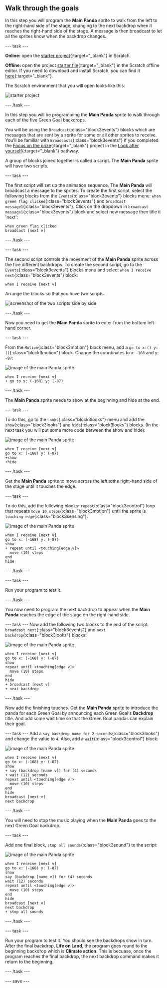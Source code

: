 ## Walk through the goals

In this step you will program the **Main Panda** sprite to walk from the left to the right-hand side of the stage, changing to the next backdrop when it reaches the right-hand side of the stage. A message is then broadcast to let all the sprites know when the backdrop changes.

--- task ---

**Online:** open the [starter project](http://rpf.io/green-goals-on){:target="\_blank"} in Scratch.

**Offline:** open the project [starter file](http://rpf.io/p/en/green-goals-get){:target="\_blank"} in the Scratch offline editor. If you need to download and install Scratch, you can find it [here](https://scratch.mit.edu/download){:target="\_blank"}.

The Scratch environment that you will open looks like this:

![starter project](images/starterproject.png)

--- /task ---

In this step you will be programming the **Main Panda** sprite to walk through each of the five Green Goal backdrops.

You will be using the `Broadcast`{:class="block3events"} blocks which are messages that are sent by a sprite for some or all other sprites to receive. You'll be familiar with `Broadcasts`{:class="block3events"} if you completed the [Focus on the prize](https://learning-admin.raspberrypi.org/en/projects/focus-on-the-prize){:target="\_blank"} project in the [Look after yourself](https://projects.raspberrypi.org/en/pathways/look-after-yourself){:target="\_blank"} pathway.

A group of blocks joined together is called a script. The **Main Panda** sprite will have two scripts.

--- task ---

The first script will set up the animation sequence. The **Main Panda** will broadcast a message to the sprites. To create the first script, select the following blocks from the `Events`{:class="block3events"} blocks menu: `when green flag clicked`{:class="block3events"} and `broadcast message1`{:class="block3events"}. Click on the dropdown in `broadcast message1`{:class="block3events"} block and select new message then title it 'next':

```blocks3
when green flag clicked
broadcast [next v]
```

--- /task ---

--- task ---

The second script controls the movement of the **Main Panda** sprite across the five different backdrops. To create the second script, go to the `Events`{:class="block3events"} blocks menu and select `when I receive next`{:class="block3events"} block:

```blocks3
when I receive [next v]
```
Arrange the blocks so that you have two scripts.

![screenshot of the two scripts side by side](images/broadcast-scripts.png)

--- /task ---

Now you need to get the **Main Panda** sprite to enter from the bottom left-hand corner.

--- task ---

From the `Motion`{:class="block3motion"} block menu, add a `go to x:() y:()`{:class="block3motion"} block. Change the coordinates to x: `-168` and y: `-87`:

![image of the main Panda sprite](images/mainpanda-sprite.png)

```blocks3
when I receive [next v]
+ go to x: (-168) y: (-87)
```

--- /task ---

The **Main Panda** sprite needs to show at the beginning and hide at the end.

--- task ---

To do this, go to the `Looks`{:class="block3looks"} menu and add the `show`{:class="block3looks"} and `hide`{:class="block3looks"} blocks. (In the next task you will put some more code between the show and hide):

![image of the main Panda sprite](images/mainpanda-sprite.png)

```blocks3
when I receive [next v]
go to x: (-168) y: (-87)
+show
+hide
```
--- /task ---

Get the **Main Panda** sprite to move across the left tothe right-hand side of the stage until it touches the edge.

--- task ---

To do this, add the following blocks: `repeat`{:class="block3control"} loop that repeats `move 10 steps`{:class="block3motion"} until the sprite is `touching edge`{:class="block3sensing"}:

![image of the main Panda sprite](images/mainpanda-sprite.png)

```blocks3
when I receive [next v]
go to x: (-168) y: (-87)
show
+ repeat until <touching[edge v]>
  move (10) steps
end
hide
```

--- /task ---

--- task ---

Run your program to test it.

--- /task ---

You now need to program the next backdrop to appear when the **Main Panda** reaches the edge of the stage on the right-hand side.

--- task ---
Now add the following two blocks to the end of the script: `broadcast next`{:class="block3events"} and `next backdrop`{:class="block3looks"} blocks:

![image of the main Panda sprite](images/mainpanda-sprite.png)

```blocks3
when I receive [next v]
go to x: (-168) y: (-87)
show
repeat until <touching[edge v]>
  move (10) steps
end
hide
+ broadcast [next v]
+ next backdrop
```

--- /task ---

Now add the finishing touches. Get the **Main Panda** sprite to introduce the panda for each Green Goal by announcing each Green Goal's **Backdrop** title. And add some wait time so that the Green Goal pandas can explain their goal.

--- task ---
Add a `say backdrop name for 2 seconds`{:class="block3looks"} and change the value to `4`. Also, add a `wait`{:class="block3control"} block:

![image of the main Panda sprite](images/mainpanda-sprite.png)

```blocks3
when I receive [next v]
go to x: (-168) y: (-87)
show
+ say (backdrop [name v]) for (4) seconds
+ wait (12) seconds
repeat until <touching[edge v]>
  move (10) steps
end
hide
broadcast [next v]
next backdrop
```

--- /task ---

You will need to stop the music playing when the **Main Panda** goes to the next Green Goal backdrop.

--- task ---

Add one final block, `stop all sounds`{:class="block3sound"} to the script:

![image of the main Panda sprite](images/mainpanda-sprite.png)

```blocks3
when I receive [next v]
go to x: (-168) y: (-87)
show
say (backdrop [name v]) for (4) seconds
wait (12) seconds
repeat until <touching[edge v]>
  move (10) steps
end
hide
broadcast [next v]
next backdrop
+ stop all sounds
```
--- /task ---

--- task ---

Run your program to test it. You should see the backdrops show in turn. After the final backdrop, **Life on Land**, the program goes round to the beginning backdrop which is **Climate action**. This is becuase, once the program reaches the final backdrop, the next backdrop command makes it return to the beginning.

--- /task ---

--- save ---
